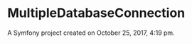 MultipleDatabaseConnection
==========================

A Symfony project created on October 25, 2017, 4:19 pm.

